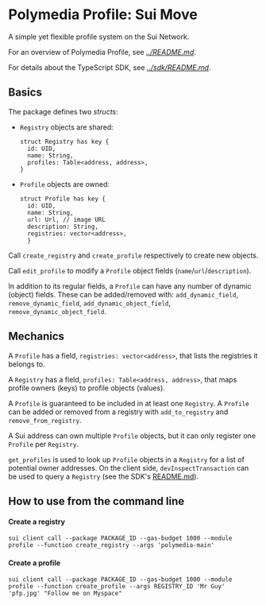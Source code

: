 # Polymedia Profile: Sui Move

A simple yet flexible profile system on the Sui Network.

For an overview of Polymedia Profile, see _[../README.md](../README.md)_.

For details about the TypeScript SDK, see _[../sdk/README.md](../sdk/README.md)_.

## Basics

The package defines two _structs_:

- `Registry` objects are shared:
  ```
  struct Registry has key {
    id: UID,
    name: String,
    profiles: Table<address, address>,
  }
  ```
- `Profile` objects are owned:
  ```
  struct Profile has key {
    id: UID,
    name: String,
    url: Url, // image URL
    description: String,
    registries: vector<address>,
    }
  ```

Call `create_registry` and `create_profile` respectively to create new objects.

Call `edit_profile` to modify a `Profile` object fields (`name`/`url`/`description`).

In addition to its regular fields, a `Profile` can have any number of dynamic (object) fields. These can be added/removed with: `add_dynamic_field`, `remove_dynamic_field`, `add_dynamic_object_field`, `remove_dynamic_object_field`.

## Mechanics

A `Profile` has a field, `registries: vector<address>`, that lists the registries it belongs to.

A `Registry` has a field, `profiles: Table<address, address>`, that maps profile owners (keys) to profile objects (values).

A `Profile` is guaranteed to be included in at least one `Registry`. A `Profile` can be added or removed from a registry with `add_to_registry` and `remove_from_registry`.

A Sui address can own multiple `Profile` objects, but it can only register one `Profile` per `Registry`.

`get_profiles` is used to look up `Profile` objects in a `Registry` for a list of potential owner addresses. On the client side, `devInspectTransaction` can be used to query a `Registry` (see the SDK's [README.md](../sdk/README.md)).

## How to use from the command line
#### Create a registry
```
sui client call --package PACKAGE_ID --gas-budget 1000 --module profile --function create_registry --args 'polymedia-main'
```
#### Create a profile
```
sui client call --package PACKAGE_ID --gas-budget 1000 --module profile --function create_profile --args REGISTRY_ID 'Mr Guy' 'pfp.jpg' "Follow me on Myspace"
```
